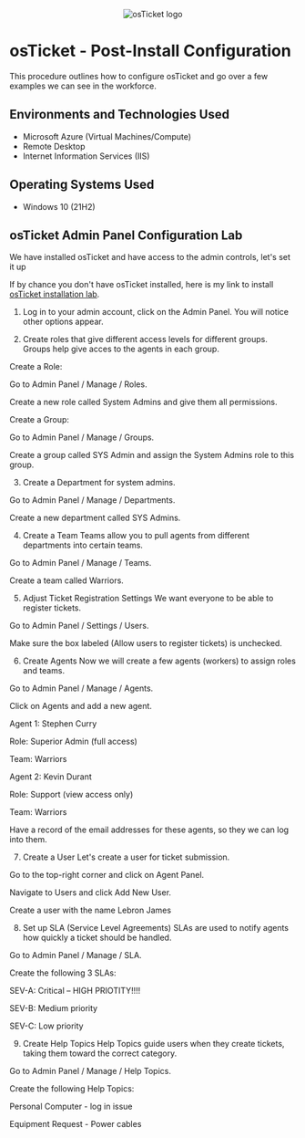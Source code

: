 <p align="center">
<img src="https://i.imgur.com/Clzj7Xs.png" alt="osTicket logo"/>
</p>

<h1>osTicket - Post-Install Configuration</h1>
This procedure outlines how to configure osTicket and go over a few examples we can see in the workforce.<br />


<h2>Environments and Technologies Used</h2>

- Microsoft Azure (Virtual Machines/Compute)
- Remote Desktop
- Internet Information Services (IIS)

<h2>Operating Systems Used </h2>

- Windows 10</b> (21H2)

<h2>osTicket Admin Panel Configuration Lab</h2>

We have installed osTicket and have access to the admin controls, let's set it up

If by chance you don't have osTicket installed, here is my link to install [osTicket installation lab](https://github.com/MarioJrodas/osticket-prereqs).

1. Log in to your admin account, click on the Admin Panel. You will notice other options appear.

2. Create roles that give different access levels for different groups. Groups help give acces to the agents in each group.

Create a Role:

Go to Admin Panel / Manage / Roles.

Create a new role called System Admins and give them all permissions.

Create a Group:

Go to Admin Panel / Manage / Groups.

Create a group called SYS Admin and assign the System Admins role to this group.

3. Create a Department for system admins.

Go to Admin Panel / Manage / Departments.

Create a new department called SYS Admins.

4. Create a Team
Teams allow you to pull agents from different departments into certain teams.

Go to Admin Panel / Manage / Teams.

Create a team called Warriors.

5. Adjust Ticket Registration Settings
 We want everyone to be able to register tickets.

Go to Admin Panel / Settings / Users.

Make sure the box labeled (Allow users to register tickets) is unchecked.

6. Create Agents
Now we will create a few agents (workers) to assign roles and teams.

Go to Admin Panel / Manage / Agents.

Click on Agents and add a new agent.

Agent 1: Stephen Curry

Role: Superior Admin (full access)

Team: Warriors

Agent 2: Kevin Durant

Role: Support (view access only)

Team: Warriors

Have a record of the email addresses for these agents, so they we can log into them.

7. Create a User
Let's create a user for ticket submission.

Go to the top-right corner and click on Agent Panel.

Navigate to Users and click Add New User.

Create a user with the name Lebron James 

8. Set up SLA (Service Level Agreements)
SLAs are used to notify agents how quickly a ticket should be handled.

Go to Admin Panel / Manage / SLA.

Create the following 3 SLAs:

SEV-A: Critical – HIGH PRIOTITY!!!!

SEV-B: Medium priority

SEV-C: Low priority

9. Create Help Topics
Help Topics guide users when they create tickets, taking them toward the correct category.

Go to Admin Panel / Manage / Help Topics.

Create the following Help Topics:

Personal Computer - log in issue

Equipment Request - Power cables





